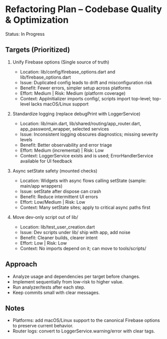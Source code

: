# Refactoring Plan – Codebase Quality & Optimization

Status: In Progress

## Targets (Prioritized)
1) Unify Firebase options (Single source of truth)
   - Location: lib/config/firebase_options.dart and lib/firebase_options.dart
   - Issue: Duplicated config leads to drift and misconfiguration risk
   - Benefit: Fewer errors, simpler setup across platforms
   - Effort: Medium | Risk: Medium (platform coverage)
   - Context: AppInitializer imports config/, scripts import top-level; top-level lacks macOS/Linux support

2) Standardize logging (replace debugPrint with LoggerService)
   - Location: lib/main.dart, lib/shared/routing/app_router.dart, app_password_wrapper, selected services
   - Issue: Inconsistent logging obscures diagnostics; missing severity levels
   - Benefit: Better observability and error triage
   - Effort: Medium (incremental) | Risk: Low
   - Context: LoggerService exists and is used; ErrorHandlerService available for UI feedback

3) Async setState safety (mounted checks)
   - Location: Widgets with async flows calling setState (sample: main/app wrappers)
   - Issue: setState after dispose can crash
   - Benefit: Reduce intermittent UI errors
   - Effort: Low/Medium | Risk: Low
   - Context: Many setState sites; apply to critical async paths first

4) Move dev-only script out of lib/
   - Location: lib/test_user_creation.dart
   - Issue: Dev scripts under lib/ ship with app, add noise
   - Benefit: Cleaner builds, clearer intent
   - Effort: Low | Risk: Low
   - Context: No imports depend on it; can move to tools/scripts/

## Approach
- Analyze usage and dependencies per target before changes.
- Implement sequentially from low-risk to higher value.
- Run analyzer/tests after each step.
- Keep commits small with clear messages.

## Notes
- Platforms: add macOS/Linux support to the canonical Firebase options to preserve current behavior.
- Router logs: convert to LoggerService.warning/error with clear tags.
